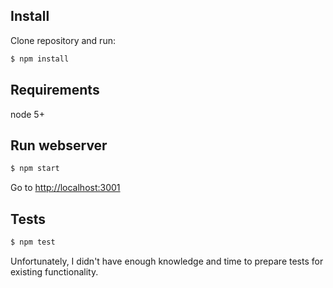 ## Install

Clone repository and run:

```sh
$ npm install
```
## Requirements

node 5+

## Run webserver

```sh
$ npm start
```

Go to [http://localhost:3001](http://localhost:3001)

## Tests

```sh
$ npm test
```

Unfortunately, I didn't have enough knowledge and time to prepare tests for existing functionality.